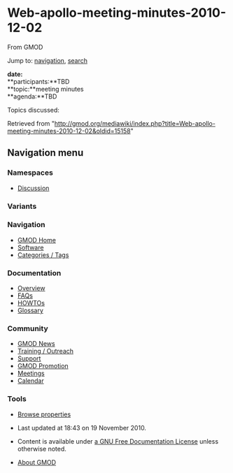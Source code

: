 









<span id="top"></span>







# <span dir="auto">Web-apollo-meeting-minutes-2010-12-02</span>





From GMOD









Jump to: [navigation](#mw-navigation), [search](#p-search)





**date:**  
**participants:**TBD  
**topic:**meeting minutes  
**agenda:**TBD  

Topics discussed:





Retrieved from
"<http://gmod.org/mediawiki/index.php?title=Web-apollo-meeting-minutes-2010-12-02&oldid=15158>"

















## Navigation menu









### Namespaces


- <span id="ca-talk"><a
  href="http://gmod.org/mediawiki/index.php?title=Talk:Web-apollo-meeting-minutes-2010-12-02&amp;action=edit&amp;redlink=1"
  accesskey="t"
  title="Discussion about the content page [t]">Discussion</a></span>





### 

### Variants[](#)























<a href="Main_Page"
style="background-image: url(../images/GMOD-cogs.png);"
title="Visit the main page"></a>





### Navigation



- <span id="n-GMOD-Home">[GMOD Home](Main_Page)</span>
- <span id="n-Software">[Software](GMOD_Components)</span>
- <span id="n-Categories-.2F-Tags">[Categories /
  Tags](Categories)</span>







### Documentation



- <span id="n-Overview">[Overview](Overview)</span>
- <span id="n-FAQs">[FAQs](Category%3AFAQ)</span>
- <span id="n-HOWTOs">[HOWTOs](Category%3AHOWTO)</span>
- <span id="n-Glossary">[Glossary](Glossary)</span>







### Community



- <span id="n-GMOD-News">[GMOD News](GMOD_News)</span>
- <span id="n-Training-.2F-Outreach">[Training /
  Outreach](Training_and_Outreach)</span>
- <span id="n-Support">[Support](Support)</span>
- <span id="n-GMOD-Promotion">[GMOD Promotion](GMOD_Promotion)</span>
- <span id="n-Meetings">[Meetings](Meetings)</span>
- <span id="n-Calendar">[Calendar](Calendar)</span>







### Tools




- <span id="t-smwbrowselink"><a
  href="Special%3ABrowse/Web-2Dapollo-2Dmeeting-2Dminutes-2D2010-2D12-2D02"
  rel="smw-browse">Browse properties</a></span>












- <span id="footer-info-lastmod">Last updated at 18:43 on 19 November
  2010.</span>
<!-- - <span id="footer-info-viewcount">4,787 page views.</span> -->
- <span id="footer-info-copyright">Content is available under
  <a href="http://www.gnu.org/licenses/fdl-1.3.html" class="external"
  rel="nofollow">a GNU Free Documentation License</a> unless otherwise
  noted.</span>

<!-- -->

- <span id="footer-places-about">[About
  GMOD](GMOD%3AAbout "GMOD%3AAbout")</span>

<!-- -->








